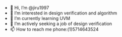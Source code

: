 - 👋 Hi, I’m @jiru1997
- 👀 I’m interested in design verification and algorithm
- 🌱 I’m currently learning UVM
- 💞️ I’m actively seeking a job of design verification
- 📫 How to reach me phone:(1)5714643524

<!---
jiru1997/jiru1997 is a ✨ special ✨ repository because its `README.md` (this file) appears on your GitHub profile.
You can click the Preview link to take a look at your changes.
--->
